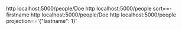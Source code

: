 http localhost:5000/people/Doe
http localhost:5000/people sort==-firstname
http localhost:5000/people/Doe
http localhost:5000/people projection=='{"lastname": 1}'